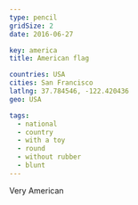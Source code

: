 ```yaml
---
type: pencil
gridSize: 2
date: 2016-06-27

key: america
title: American flag

countries: USA
cities: San Francisco
latlng: 37.784546, -122.420436
geo: USA

tags:
  - national
  - country
  - with a toy
  - round
  - without rubber
  - blunt
---
```


Very American
